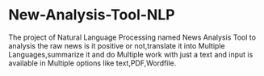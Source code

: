 # New-Analysis-Tool-NLP
The project of Natural Language Processing named News Analysis Tool to analysis the raw news is it positive or not,translate it into Multiple Languages,summarize it and do Multiple work with just a text and input is available in Multiple options like text,PDF,Wordfile.
